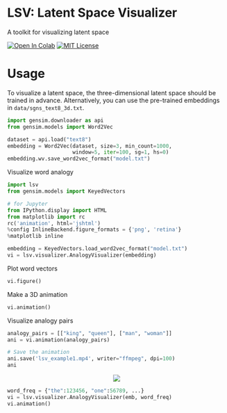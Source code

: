 LSV: Latent Space Visualizer
====
A toolkit for visualizing latent space

[![Open In Colab](https://colab.research.google.com/assets/colab-badge.svg)](https://colab.research.google.com/drive/1xPM_jG0PpLHjdv2YT08bzX8X80OXRHGS?usp=sharing) [![MIT License](http://img.shields.io/badge/license-MIT-blue.svg?style=flat)](LICENSE.txt)

# Usage
To visualize a latent space, the three-dimensional latent space should be trained in advance.
Alternatively, you can use the pre-trained embeddings in ```data/sgns_text8_3d.txt```.
```python
import gensim.downloader as api
from gensim.models import Word2Vec

dataset = api.load("text8")  
embedding = Word2Vec(dataset, size=3, min_count=1000, 
                     window=5, iter=100, sg=1, hs=0)
embedding.wv.save_word2vec_format("model.txt")   
```
Visualize word analogy
```python
import lsv
from gensim.models import KeyedVectors

# for Jupyter
from IPython.display import HTML
from matplotlib import rc 
rc('animation', html='jshtml') 
%config InlineBackend.figure_formats = {'png', 'retina'}
%matplotlib inline

embedding = KeyedVectors.load_word2vec_format("model.txt")
vi = lsv.visualizer.AnalogyVisualizer(embedding)
```
Plot word vectors
```python
vi.figure()
```
Make a 3D animation
```python
vi.animation()
```
Visualize analogy pairs
```python
analogy_pairs = [["king", "queen"], ["man", "woman"]]
ani = vi.animation(analogy_pairs)

# Save the animation
ani.save('lsv_example1.mp4', writer="ffmpeg", dpi=100)
ani
```
<div align="center">
<img src=https://github.com/yoichi1484/lsv/blob/main/docs/images/lsv_example1.gif "visualize_example">
</div>


```python
word_freq = {"the":123456, "one":56789, ...}
vi = lsv.visualizer.AnalogyVisualizer(emb, word_freq)
vi.animation()
```
